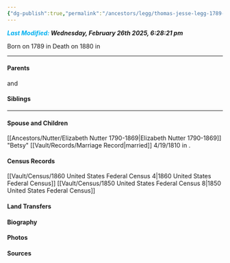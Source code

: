 ```yaml
---
{"dg-publish":true,"permalink":"/ancestors/legg/thomas-jesse-legg-1789-1880/","tags":["Thomas-Jesse-Legg"]}
---
```


***<font color="#00b0f0">Last Modified:</font> Wednesday, February 26th 2025, 6:28:21 pm***

Born on  1789 in <!-- link to place -->
Death on 1880 in <!-- link to place -->

---
#### Parents

<!-- Link to father --> and <!-- Link to mother-->
#### Siblings
<!-- Link to sibling -->

---
#### Spouse and Children
[[Ancestors/Nutter/Elizabeth Nutter 1790-1869\|Elizabeth Nutter 1790-1869]] "Betsy" [[Vault/Records/Marriage Record\|married]] 4/19/1810 in <!-- link to place -->.
<!-- Link to child -->

#### Census Records
[[Vault/Census/1860 United States Federal Census 4\|1860 United States Federal Census]]
[[Vault/Census/1850 United States Federal Census 8\|1850 United States Federal Census]]
#### Land Transfers

#### Biography

#### Photos

#### Sources

